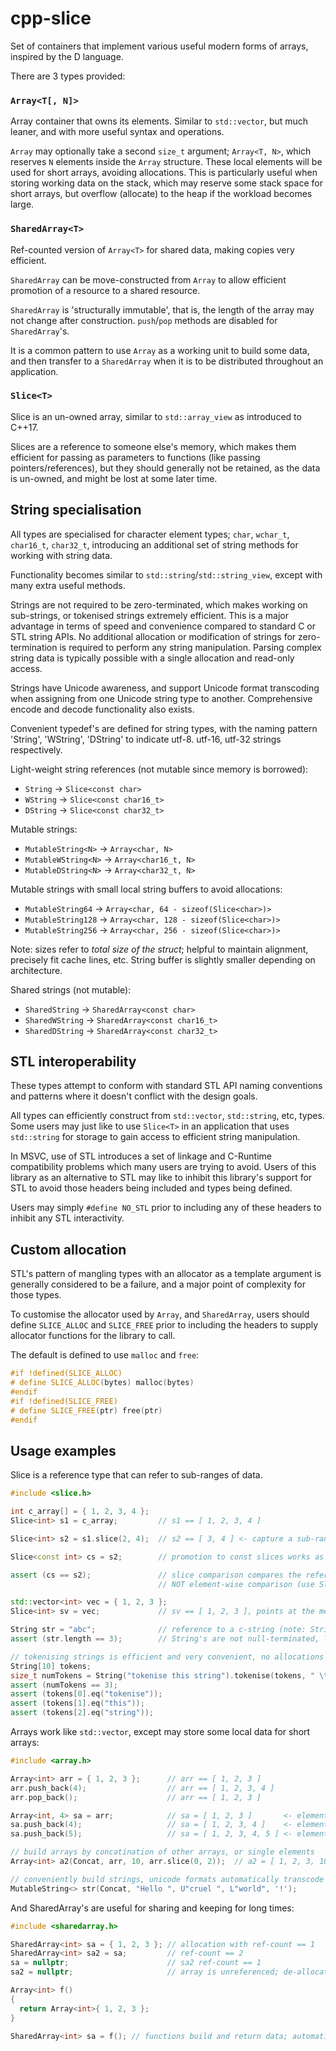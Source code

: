 # cpp-slice
Set of containers that implement various useful modern forms of arrays, inspired by the D language.

There are 3 types provided:

### `Array<T[, N]>`

Array container that owns its elements. Similar to `std::vector`, but much leaner, and with more useful syntax and operations.

`Array` may optionally take a second `size_t` argument; `Array<T, N>`, which reserves `N` elements inside the `Array` structure. These local elements will be used for short arrays, avoiding allocations. This is particularly useful when storing working data on the stack, which may reserve some stack space for short arrays, but overflow (allocate) to the heap if the workload becomes large.

### `SharedArray<T>`

Ref-counted version of `Array<T>` for shared data, making copies very efficient.

`SharedArray` can be move-constructed from `Array` to allow efficient promotion of a resource to a shared resource.

`SharedArray` is 'structurally immutable', that is, the length of the array may not change after construction. `push`/`pop` methods are disabled for `SharedArray`'s.

It is a common pattern to use `Array` as a working unit to build some data, and then transfer to a `SharedArray` when it is to be distributed throughout an application.

### `Slice<T>`

Slice is an un-owned array, similar to `std::array_view` as introduced to C++17.

Slices are a reference to someone else's memory, which makes them efficient for passing as parameters to functions (like passing pointers/references), but they should generally not be retained, as the data is un-owned, and might be lost at some later time.

## String specialisation

All types are specialised for character element types; `char`, `wchar_t`, `char16_t`, `char32_t`, introducing an additional set of string methods for working with string data.

Functionality becomes similar to `std::string`/`std::string_view`, except with many extra useful methods.

Strings are not required to be zero-terminated, which makes working on sub-strings, or tokenised strings extremely efficient. This is a major advantage in terms of speed and convenience compared to standard C or STL string APIs. No additional allocation or modification of strings for zero-termination is required to perform any string manipulation. Parsing complex string data is typically possible with a single allocation and read-only access.

Strings have Unicode awareness, and support Unicode format transcoding when assigning from one Unicode string type to another. Comprehensive encode and decode functionality also exists.

Convenient typedef's are defined for string types, with the naming pattern 'String', 'WString', 'DString' to indicate utf-8. utf-16, utf-32 strings respectively.

Light-weight string references (not mutable since memory is borrowed):
 - `String` -> `Slice<const char>`
 - `WString` -> `Slice<const char16_t>`
 - `DString` -> `Slice<const char32_t>`

Mutable strings:
 - `MutableString<N>` -> `Array<char, N>`
 - `MutableWString<N>` -> `Array<char16_t, N>`
 - `MutableDString<N>` -> `Array<char32_t, N>`


Mutable strings with small local string buffers to avoid allocations:

 - `MutableString64` -> `Array<char, 64 - sizeof(Slice<char>)>`
 - `MutableString128` -> `Array<char, 128 - sizeof(Slice<char>)>`
 - `MutableString256` -> `Array<char, 256 - sizeof(Slice<char>)>`

Note: sizes refer to _total size of the struct_; helpful to maintain alignment, precisely fit cache lines, etc. String buffer is slightly smaller depending on architecture.

Shared strings (not mutable):
 - `SharedString` -> `SharedArray<const char>`
 - `SharedWString` -> `SharedArray<const char16_t>`
 - `SharedDString` -> `SharedArray<const char32_t>`


## STL interoperability

These types attempt to conform with standard STL API naming conventions and patterns where it doesn't conflict with the design goals.

All types can efficiently construct from `std::vector`, `std::string`, etc, types.
Some users may just like to use `Slice<T>` in an application that uses `std::string` for storage to gain access to efficient string manipulation.

In MSVC, use of STL introduces a set of linkage and C-Runtime compatibility problems which many users are trying to avoid. Users of this library as an alternative to STL may like to inhibit this library's support for STL to avoid those headers being included and types being defined.

Users may simply `#define NO_STL` prior to including any of these headers to inhibit any STL interactivity.

## Custom allocation

STL's pattern of mangling types with an allocator as a template argument is generally considered to be a failure, and a major point of complexity for those types.

To customise the allocator used by `Array`, and `SharedArray`, users should define `SLICE_ALLOC` and `SLICE_FREE` prior to including the headers to supply allocator functions for the library to call.

The default is defined to use `malloc` and `free`:
```C++
#if !defined(SLICE_ALLOC)
# define SLICE_ALLOC(bytes) malloc(bytes)
#endif
#if !defined(SLICE_FREE)
# define SLICE_FREE(ptr) free(ptr)
#endif
```

## Usage examples

Slice is a reference type that can refer to sub-ranges of data.

```C++
#include <slice.h>

int c_array[] = { 1, 2, 3, 4 };
Slice<int> s1 = c_array;         // s1 == [ 1, 2, 3, 4 ]

Slice<int> s2 = s1.slice(2, 4);  // s2 == [ 3, 4 ] <- capture a sub-range of the data

Slice<const int> cs = s2;        // promotion to const slices works as expected

assert (cs == s2);               // slice comparison compares the references are the same
                                 // NOT element-wise comparison (use Slice::eq())

std::vector<int> vec = { 1, 2, 3 };
Slice<int> sv = vec;             // sv == [ 1, 2, 3 ], points at the memory owned by `vec`

String str = "abc";              // reference to a c-string (note: String == Slice<const char>)
assert (str.length == 3);        // String's are not null-terminated, length excludes the null

// tokenising strings is efficient and very convenient, no allocations are required
String[10] tokens;
size_t numTokens = String("tokenise this string").tokenise(tokens, " \t");
assert (numTokens == 3);
assert (tokens[0].eq("tokenise"));
assert (tokens[1].eq("this"));
assert (tokens[2].eq("string"));
```

Arrays work like `std::vector`, except may store some local data for short arrays:
```C++
#include <array.h>

Array<int> arr = { 1, 2, 3 };      // arr == [ 1, 2, 3 ]
arr.push_back(4);                  // arr == [ 1, 2, 3, 4 ]
arr.pop_back();                    // arr == [ 1, 2, 3 ]

Array<int, 4> sa = arr;            // sa = [ 1, 2, 3 ]       <- elements are on the stack
sa.push_back(4);                   // sa = [ 1, 2, 3, 4 ]    <- elements are still on the stack
sa.push_back(5);                   // sa = [ 1, 2, 3, 4, 5 ] <- elements have overflowed to an allocation

// build arrays by concatination of other arrays, or single elements
Array<int> a2(Concat, arr, 10, arr.slice(0, 2));  // a2 = [ 1, 2, 3, 10, 1, 2 ]

// conveniently build strings, unicode formats automatically transcode to target
MutableString<> str(Concat, "Hello ", U"cruel ", L"world", '!');
```

And SharedArray's are useful for sharing and keeping for long times:
```C++
#include <sharedarray.h>

SharedArray<int> sa = { 1, 2, 3 }; // allocation with ref-count == 1
SharedArray<int> sa2 = sa;         // ref-count == 2
sa = nullptr;                      // sa2 ref-count == 1
sa2 = nullptr;                     // array is unreferenced; de-allocated

Array<int> f()
{
  return Array<int>{ 1, 2, 3 };
}

SharedArray<int> sa = f(); // functions build and return data; automatically promote to 'shared'
```
